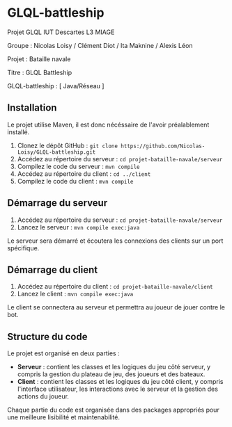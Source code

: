 # GLQL-battleship

Projet GLQL IUT Descartes L3 MIAGE

Groupe : Nicolas Loisy / Clément Diot / Ita Maknine / Alexis Léon

Projet : Bataille navale

Titre : GLQL Battleship 

GLQL-battleship : [ Java/Réseau ]

## Installation
Le projet utilise Maven, il est donc nécéssaire de l'avoir préalablement installé.

1. Clonez le dépôt GitHub : `git clone https://github.com/Nicolas-Loisy/GLQL-battleship.git`
2. Accédez au répertoire du serveur : `cd projet-bataille-navale/serveur`
3. Compilez le code du serveur : `mvn compile`
4. Accédez au répertoire du client : `cd ../client`
5. Compilez le code du client : `mvn compile`

## Démarrage du serveur

1. Accédez au répertoire du serveur : `cd projet-bataille-navale/serveur`
2. Lancez le serveur : `mvn compile exec:java`

Le serveur sera démarré et écoutera les connexions des clients sur un port spécifique.

## Démarrage du client

1. Accédez au répertoire du client : `cd projet-bataille-navale/client`
2. Lancez le client : `mvn compile exec:java`

Le client se connectera au serveur et permettra au joueur de jouer contre le bot.

## Structure du code

Le projet est organisé en deux parties :

- **Serveur** : contient les classes et les logiques du jeu côté serveur, y compris la gestion du plateau de jeu, des joueurs et des bateaux.
- **Client** : contient les classes et les logiques du jeu côté client, y compris l'interface utilisateur, les interactions avec le serveur et la gestion des actions du joueur.

Chaque partie du code est organisée dans des packages appropriés pour une meilleure lisibilité et maintenabilité.